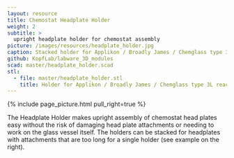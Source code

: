 ```yaml
---
layout: resource
title: Chemostat Headplate Holder
weight: 2
subtitle: >
  upright headplate holder for chemostat assembly
picture: /images/resources/headplate_holder.jpg
caption: Stacked holder for Applikon / Broadly James / Chemglass type 3L reactor headplates
github: KopfLab/labware_3D_modules
scad: master/headplate_holder.scad
stl:
  - file: master/headplate_holder.stl
    title: Holder for Applikon / Broadly James / Chemglass type 3L reactor headplates
---
```


{% include page_picture.html pull_right=true %}

The Headplate Holder makes upright assembly of chemostat head plates easy without the risk of damaging head plate attachments or needing to work on the glass vessel itself. The holders can be stacked for headplates with attachments that are too long for a single holder (see example on the right).

<br/><br/><br/>

